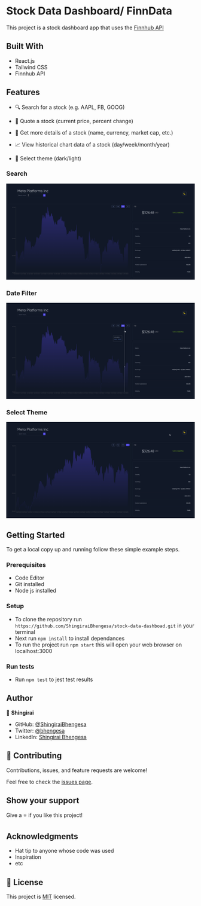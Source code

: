 # Stock Data Dashboard/ FinnData

This project is a stock dashboard app that uses the [Finnhub API](https://finnhub.io/)


## Built With

 - React.js
 - Tailwind CSS
 - Finnhub API

## Features

- 🔍 Search for a stock (e.g. AAPL, FB, GOOG)

- 💸 Quote a stock (current price, percent change)

- 📝 Get more details of a stock (name, currency, market cap, etc.)

- 📈 View historical chart data of a stock (day/week/month/year)

- 🌙 Select theme (dark/light)

### Search
<img src="./src/assets/search.gif" />

### Date Filter
<img src="./src/assets/date-filter.gif" />

### Select Theme
<img src="./src/assets/theme.gif" />

## Getting Started

To get a local copy up and running follow these simple example steps.

### Prerequisites

- Code Editor
- Git installed
- Node js installed

### Setup

- To clone the repository run `https://github.com/ShingiraiBhengesa/stock-data-dashboad.git` in your terminal
- Next run `npm install` to install dependances
- To run the project run `npm start` this will open your web browser on localhost:3000


### Run tests

- Run `npm test` to jest test results


## Author


👤 **Shingirai**

- GitHub: [@ShingiraiBhengesa](https://github.com/ShingiraiBhengesa)
- Twitter: [@bhengesa](https://twitter.com/twitterhandle)
- LinkedIn: [Shingirai Bhengesa](https://www.linkedin.com/in/shingirai-bhengesa-612b09206/)



## 🤝 Contributing

Contributions, issues, and feature requests are welcome!

Feel free to check the [issues page](../../issues/).

## Show your support

Give a ⭐️ if you like this project!

## Acknowledgments

- Hat tip to anyone whose code was used
- Inspiration
- etc

## 📝 License

This project is [MIT](./MIT.md) licensed.

